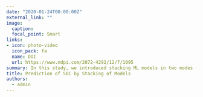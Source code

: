```yaml
---
date: "2020-01-24T00:00:00Z"
external_link: ""
image:
  caption: 
  focal_point: Smart
links:
- icon: photo-video
  icon_pack: fa
  name: DOI
  url: https://www.mdpi.com/2072-4292/12/7/1095
summary: In this study, we introduced stacking ML models in two modes (standard mode and rescan mode) in order to improve the spatial prediction of SOC content at two contrasting climatic regions (arid and sub-humid). The stacking ensemble modeling in both modes indicated the higher performance in comparison to the individual models.
title: Prediction of SOC by Stacking of Models
authors: 
  - admin
---
```

